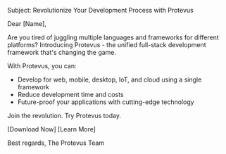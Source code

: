 Subject: Revolutionize Your Development Process with Protevus

Dear [Name],

Are you tired of juggling multiple languages and frameworks for different platforms? Introducing Protevus - the unified full-stack development framework that's changing the game.

With Protevus, you can:
- Develop for web, mobile, desktop, IoT, and cloud using a single framework
- Reduce development time and costs
- Future-proof your applications with cutting-edge technology

Join the revolution. Try Protevus today.

[Download Now] [Learn More]

Best regards,
The Protevus Team
